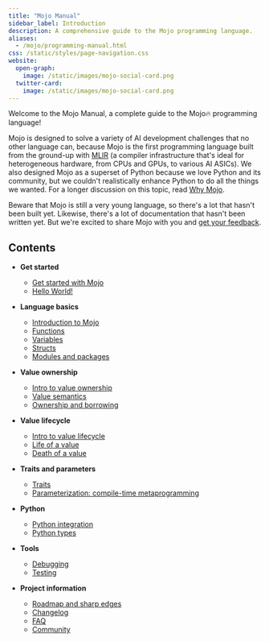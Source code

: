 ```yaml
---
title: "Mojo Manual"
sidebar_label: Introduction
description: A comprehensive guide to the Mojo programming language.
aliases:
  - /mojo/programming-manual.html
css: /static/styles/page-navigation.css
website:
  open-graph:
    image: /static/images/mojo-social-card.png
  twitter-card:
    image: /static/images/mojo-social-card.png
---
```


Welcome to the Mojo Manual, a complete guide to the Mojo🔥 programming language!

Mojo is designed to solve a variety of AI development challenges that no other
language can, because Mojo is the first programming language built from the
ground-up with [MLIR](https://mlir.llvm.org/) (a compiler infrastructure that's
ideal for heterogeneous hardware, from CPUs and GPUs, to various AI ASICs). We
also designed Mojo as a superset of Python because we love Python and its
community, but we couldn't realistically enhance Python to do all the things we
wanted. For a longer discussion on this topic, read [Why
Mojo](/mojo/why-mojo.html).

Beware that Mojo is still a very young language, so there's a lot that hasn't
been built yet. Likewise, there's a lot of documentation that hasn't been
written yet. But we're excited to share Mojo with you and [get your
feedback](/mojo/community.html).

## Contents

- **Get started**

  - [Get started with Mojo](/mojo/manual/get-started/index.html)
  - [Hello World!](/mojo/manual/get-started/hello-world.html)

- **Language basics**

  - [Introduction to Mojo](/mojo/manual/basics.html)
  - [Functions](/mojo/manual/functions.html)
  - [Variables](/mojo/manual/variables.html)
  - [Structs](/mojo/manual/structs.html)
  - [Modules and packages](/mojo/manual/packages.html)

- **Value ownership**

  - [Intro to value ownership](/mojo/manual/values/index.html)
  - [Value semantics](/mojo/manual/values/value-semantics.html)
  - [Ownership and borrowing](/mojo/manual/values/ownership.html)

- **Value lifecycle**

  - [Intro to value lifecycle](/mojo/manual/lifecycle/index.html)
  - [Life of a value](/mojo/manual/lifecycle/life.html)
  - [Death of a value](/mojo/manual/lifecycle/death.html)

- **Traits and parameters**

  - [Traits](/mojo/manual/traits.html)
  - [Parameterization: compile-time metaprogramming](/mojo/manual/parameters/index.html)

- **Python**

  - [Python integration](/mojo/manual/python/index.html)
  - [Python types](/mojo/manual/python/types.html)

- **Tools**

  - [Debugging](/mojo/tools/debugging.html)
  - [Testing](/mojo/tools/testing.html)

- **Project information**

  - [Roadmap and sharp edges](/mojo/roadmap.html)
  - [Changelog](/mojo/changelog.html)
  - [FAQ](/mojo/faq.html)
  - [Community](/mojo/community.html)
